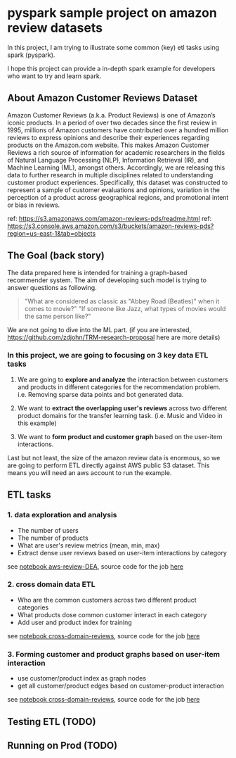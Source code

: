 # pyspark sample project on amazon review datasets

In this project, I am trying to illustrate some common (key) etl tasks using spark (pyspark).

I hope this project can provide a in-depth spark example for developers who want to try and learn spark.

## About Amazon Customer Reviews Dataset

Amazon Customer Reviews (a.k.a. Product Reviews) is one of Amazon’s iconic products. In a period of over two decades since the first review in 1995, millions of Amazon customers have contributed over a hundred million reviews to express opinions and describe their experiences regarding products on the Amazon.com website. This makes Amazon Customer Reviews a rich source of information for academic researchers in the fields of Natural Language Processing (NLP), Information Retrieval (IR), and Machine Learning (ML), amongst others. Accordingly, we are releasing this data to further research in multiple disciplines related to understanding customer product experiences. Specifically, this dataset was constructed to represent a sample of customer evaluations and opinions, variation in the perception of a product across geographical regions, and promotional intent or bias in reviews.

ref: https://s3.amazonaws.com/amazon-reviews-pds/readme.html
ref: https://s3.console.aws.amazon.com/s3/buckets/amazon-reviews-pds?region=us-east-1&tab=objects

## The Goal (back story)

The data prepared here is intended for training a graph-based recommender system. The aim of developing such model is trying to answer questions as following.

> "What are considered as classic as "Abbey Road (Beatles)" when it comes to movie?"
> "If someone like Jazz, what types of movies would the same person like?"

We are not going to dive into the ML part. (if you are interested, https://github.com/zdjohn/TRM-research-proposal here are more details)

### In this project, we are going to focusing on 3 key data ETL tasks

1. We are going to **explore and analyze** the interaction between customers and products in different categories for the recommendation problem. i.e. Removing sparse data points and bot generated data.

2. We want to **extract the overlapping user's reviews** across two different product domains for the transfer learning task. (i.e. Music and Video in this example)

3. We want to **form product and customer graph** based on the user-item interactions.

Last but not least, the size of the amazon review data is enormous, so we are going to perform ETL directly against AWS public S3 dataset. This means you will need an aws account to run the example.

## ETL tasks

### 1. data exploration and analysis

- The number of users
- The number of products
- What are user's review metrics (mean, min, max)
- Extract dense user reviews based on user-item interactions by category

see [notebook aws-review-DEA](./notebook/aws-review-DEA.ipynb), source code for the job [here](./src/amazon_reviews)

### 2. cross domain data ETL

- Who are the common customers across two different product categories
- What products dose common customer interact in each category
- Add user and product index for training

see [notebook cross-domain-reviews](./notebook/cross-domain-reviews.ipynb),
source code for the job [here](./src/cross_domain_reviews)

### 3. Forming customer and product graphs based on user-item interaction

- use customer/product index as graph nodes
- get all customer/product edges based on customer-product interaction

see [notebook cross-domain-reviews](./notebook/graph-edges.ipynb),
source code for the job [here](./src/user_item_graph)

## Testing ETL (TODO)

## Running on Prod (TODO)
